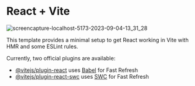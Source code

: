 # React + Vite
![screencapture-localhost-5173-2023-09-04-13_31_28](https://github.com/pooulad/sampleCamelianajafi.ir/assets/86445458/ca513d0e-2b5a-4b1b-8a4c-40b8e4cbdbed)

This template provides a minimal setup to get React working in Vite with HMR and some ESLint rules.

Currently, two official plugins are available:

- [@vitejs/plugin-react](https://github.com/vitejs/vite-plugin-react/blob/main/packages/plugin-react/README.md) uses [Babel](https://babeljs.io/) for Fast Refresh
- [@vitejs/plugin-react-swc](https://github.com/vitejs/vite-plugin-react-swc) uses [SWC](https://swc.rs/) for Fast Refresh
